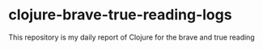 # clojure-brave-true-reading-logs
This repository is my daily report of Clojure for the brave and true reading
